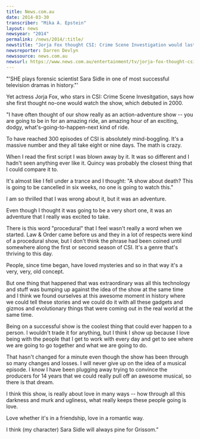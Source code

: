 ```yaml
---
title: News.com.au
date: 2014-03-30
transcriber: "Mika A. Epstein"
layout: news
newsyear: "2014"
permalink: /news/2014/:title/
newstitle: "Jorja Fox thought CSI: Crime Scene Investigation would last six weeks"
newsreporter: Darren Devlyn
newssource: news.com.au
newsurl: https://www.news.com.au/entertainment/tv/jorja-fox-thought-csi-crime-scene-investigation-would-last-six-weeks/story-e6frfmyi-1226867996661
---
```


"'SHE plays forensic scientist Sara Sidle in one of most successful television dramas in history."'

Yet actress Jorja Fox, who stars in CSI: Crime Scene Invesitgation, says how she first thought no-one would watch the show, which debuted in 2000.

"I have often thought of our show really as an action-adventure show -- you are going to be in for an amazing ride, an amazing hour of an exciting, dodgy, what's-going-to-happen-next kind of ride.

To have reached 300 episodes of CSI is absolutely mind-boggling. It's a massive number and they all take eight or nine days. The math is crazy.

When I read the first script I was blown away by it. It was so different and I hadn't seen anything ever like it. Quincy was probably the closest thing that I could compare it to.

It's almost like I fell under a trance and I thought: "A show about death? This is going to be cancelled in six weeks, no one is going to watch this."

I am so thrilled that I was wrong about it, but it was an adventure.

Even though I thought it was going to be a very short one, it was an adventure that I really was excited to take.

There is this word "procedural" that I feel wasn't really a word when we started. Law & Order came before us and they in a lot of respects were kind of a procedural show, but I don't think the phrase had been coined until somewhere along the first or second season of CSI. It's a genre that's thriving to this day.

People, since time began, have loved mysteries and so in that way it's a very, very, old concept.

But one thing that happened that was extraordinary was all this technology and stuff was bumping up against the idea of the show at the same time and I think we found ourselves at this awesome moment in history where we could tell these stories and we could do it with all these gadgets and gizmos and evolutionary things that were coming out in the real world at the same time.

Being on a successful show is the coolest thing that could ever happen to a person. I wouldn't trade it for anything, but I think I show up because I love being with the people that I get to work with every day and get to see where we are going to go together and what we are going to do.

That hasn't changed for a minute even though the show has been through so many changes and losses. I will never give up on the idea of a musical episode. I know I have been plugging away trying to convince the producers for 14 years that we could really pull off an awesome musical, so there is that dream.

I think this show, is really about love in many ways -- how through all this darkness and murk and ugliness, what really keeps these people going is love.

Love whether it's in a friendship, love in a romantic way.

I think (my character) Sara Sidle will always pine for Grissom."
